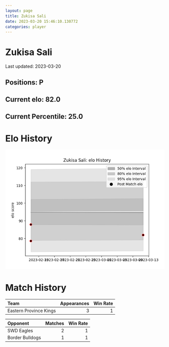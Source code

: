 ```yaml
---  
layout: page  
title: Zukisa Sali  
date: 2023-03-20 15:46:10.130772  
categories: player  
---
```

# Zukisa Sali


Last updated: 2023-03-20
## Positions: P

## Current elo: 82.0

## Current Percentile: 25.0

# Elo History


![elo history](history_ZukisaSali.png)
# Match History


| Team                   |   Appearances |   Win Rate |
|:-----------------------|--------------:|-----------:|
| Eastern Province Kings |             3 |          1 |

| Opponent        |   Matches |   Win Rate |
|:----------------|----------:|-----------:|
| SWD Eagles      |         2 |          1 |
| Border Bulldogs |         1 |          1 |